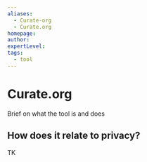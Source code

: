 ```yaml
---
aliases:
  - Curate-org
  - Curate.org
homepage: 
author: 
expertLevel: 
tags:
  - tool
---
```

# Curate.org

Brief on what the tool is and does 

## How does it relate to privacy?

TK 

